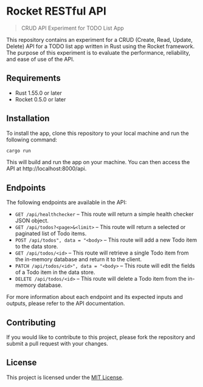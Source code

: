 # Rocket RESTful API

> CRUD API Experiment for TODO List App

This repository contains an experiment for a CRUD (Create, Read, Update, Delete) API for a TODO list app written in Rust using the Rocket framework. The purpose of this experiment is to evaluate the performance, reliability, and ease of use of the API.

## Requirements

- Rust 1.55.0 or later
- Rocket 0.5.0 or later

## Installation

To install the app, clone this repository to your local machine and run the following command:

```powershell
cargo run
```

This will build and run the app on your machine. You can then access the API at http://localhost:8000/api.

## Endpoints

The following endpoints are available in the API:

- `GET /api/healthchecker` – This route will return a simple health checker JSON object.
- `GET /api/todos?<page>&<limit>` – This route will return a selected or paginated list of Todo items.
- `POST /api/todos", data = "<body>` – This route will add a new Todo item to the data store.
- `GET /api/todos/<id>` – This route will retrieve a single Todo item from the in-memory database and return it to the client.
- `PATCH /api/todos/<id>", data = "<body>` – This route will edit the fields of a Todo item in the data store.
- `DELETE /api/todos/<id>` – This route will delete a Todo item from the in-memory database.

For more information about each endpoint and its expected inputs and outputs, please refer to the API documentation.

## Contributing

If you would like to contribute to this project, please fork the repository and submit a pull request with your changes.

## License

This project is licensed under the [MIT License](./LICENSE).
